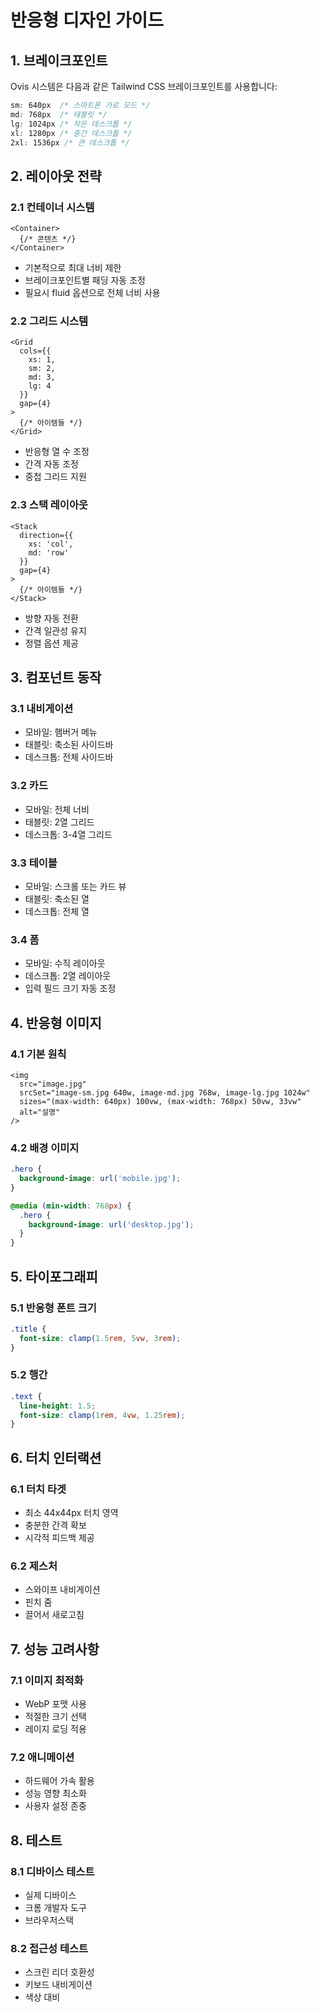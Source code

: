 # 반응형 디자인 가이드

## 1. 브레이크포인트

Ovis 시스템은 다음과 같은 Tailwind CSS 브레이크포인트를 사용합니다:

```css
sm: 640px  /* 스마트폰 가로 모드 */
md: 768px  /* 태블릿 */
lg: 1024px /* 작은 데스크톱 */
xl: 1280px /* 중간 데스크톱 */
2xl: 1536px /* 큰 데스크톱 */
```

## 2. 레이아웃 전략

### 2.1 컨테이너 시스템
```tsx
<Container>
  {/* 콘텐츠 */}
</Container>
```

- 기본적으로 최대 너비 제한
- 브레이크포인트별 패딩 자동 조정
- 필요시 fluid 옵션으로 전체 너비 사용

### 2.2 그리드 시스템
```tsx
<Grid
  cols={{
    xs: 1,
    sm: 2,
    md: 3,
    lg: 4
  }}
  gap={4}
>
  {/* 아이템들 */}
</Grid>
```

- 반응형 열 수 조정
- 간격 자동 조정
- 중첩 그리드 지원

### 2.3 스택 레이아웃
```tsx
<Stack
  direction={{
    xs: 'col',
    md: 'row'
  }}
  gap={4}
>
  {/* 아이템들 */}
</Stack>
```

- 방향 자동 전환
- 간격 일관성 유지
- 정렬 옵션 제공

## 3. 컴포넌트 동작

### 3.1 내비게이션
- 모바일: 햄버거 메뉴
- 태블릿: 축소된 사이드바
- 데스크톱: 전체 사이드바

### 3.2 카드
- 모바일: 전체 너비
- 태블릿: 2열 그리드
- 데스크톱: 3-4열 그리드

### 3.3 테이블
- 모바일: 스크롤 또는 카드 뷰
- 태블릿: 축소된 열
- 데스크톱: 전체 열

### 3.4 폼
- 모바일: 수직 레이아웃
- 데스크톱: 2열 레이아웃
- 입력 필드 크기 자동 조정

## 4. 반응형 이미지

### 4.1 기본 원칙
```tsx
<img
  src="image.jpg"
  srcSet="image-sm.jpg 640w, image-md.jpg 768w, image-lg.jpg 1024w"
  sizes="(max-width: 640px) 100vw, (max-width: 768px) 50vw, 33vw"
  alt="설명"
/>
```

### 4.2 배경 이미지
```css
.hero {
  background-image: url('mobile.jpg');
}

@media (min-width: 768px) {
  .hero {
    background-image: url('desktop.jpg');
  }
}
```

## 5. 타이포그래피

### 5.1 반응형 폰트 크기
```css
.title {
  font-size: clamp(1.5rem, 5vw, 3rem);
}
```

### 5.2 행간
```css
.text {
  line-height: 1.5;
  font-size: clamp(1rem, 4vw, 1.25rem);
}
```

## 6. 터치 인터랙션

### 6.1 터치 타겟
- 최소 44x44px 터치 영역
- 충분한 간격 확보
- 시각적 피드백 제공

### 6.2 제스처
- 스와이프 내비게이션
- 핀치 줌
- 끌어서 새로고침

## 7. 성능 고려사항

### 7.1 이미지 최적화
- WebP 포맷 사용
- 적절한 크기 선택
- 레이지 로딩 적용

### 7.2 애니메이션
- 하드웨어 가속 활용
- 성능 영향 최소화
- 사용자 설정 존중

## 8. 테스트

### 8.1 디바이스 테스트
- 실제 디바이스
- 크롬 개발자 도구
- 브라우저스택

### 8.2 접근성 테스트
- 스크린 리더 호환성
- 키보드 내비게이션
- 색상 대비 